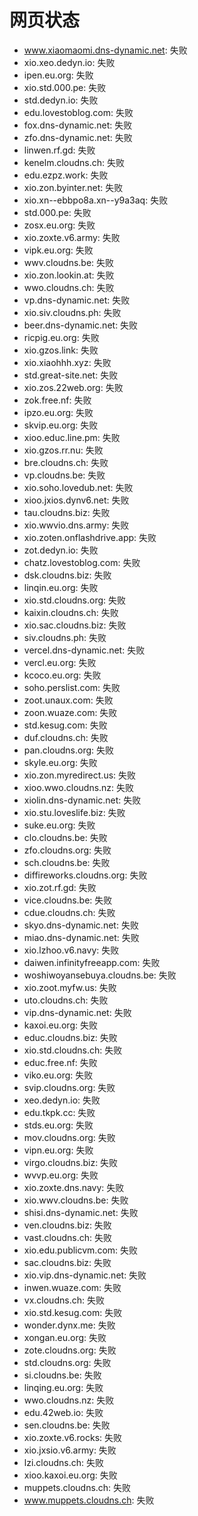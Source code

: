# 网页状态
- www.xiaomaomi.dns-dynamic.net: 失败
- xio.xeo.dedyn.io: 失败
- ipen.eu.org: 失败
- xio.std.000.pe: 失败
- std.dedyn.io: 失败
- edu.lovestoblog.com: 失败
- fox.dns-dynamic.net: 失败
- zfo.dns-dynamic.net: 失败
- linwen.rf.gd: 失败
- kenelm.cloudns.ch: 失败
- edu.ezpz.work: 失败
- xio.zon.byinter.net: 失败
- xio.xn--ebbpo8a.xn--y9a3aq: 失败
- std.000.pe: 失败
- zosx.eu.org: 失败
- xio.zoxte.v6.army: 失败
- vipk.eu.org: 失败
- wwv.cloudns.be: 失败
- xio.zon.lookin.at: 失败
- wwo.cloudns.ch: 失败
- vp.dns-dynamic.net: 失败
- xio.siv.cloudns.ph: 失败
- beer.dns-dynamic.net: 失败
- ricpig.eu.org: 失败
- xio.gzos.link: 失败
- xio.xiaohhh.xyz: 失败
- std.great-site.net: 失败
- xio.zos.22web.org: 失败
- zok.free.nf: 失败
- ipzo.eu.org: 失败
- skvip.eu.org: 失败
- xioo.educ.line.pm: 失败
- xio.gzos.rr.nu: 失败
- bre.cloudns.ch: 失败
- vp.cloudns.be: 失败
- xio.soho.lovedub.net: 失败
- xioo.jxios.dynv6.net: 失败
- tau.cloudns.biz: 失败
- xio.wwvio.dns.army: 失败
- xio.zoten.onflashdrive.app: 失败
- zot.dedyn.io: 失败
- chatz.lovestoblog.com: 失败
- dsk.cloudns.biz: 失败
- linqin.eu.org: 失败
- xio.std.cloudns.org: 失败
- kaixin.cloudns.ch: 失败
- xio.sac.cloudns.biz: 失败
- siv.cloudns.ph: 失败
- vercel.dns-dynamic.net: 失败
- vercl.eu.org: 失败
- kcoco.eu.org: 失败
- soho.perslist.com: 失败
- zoot.unaux.com: 失败
- zoon.wuaze.com: 失败
- std.kesug.com: 失败
- duf.cloudns.ch: 失败
- pan.cloudns.org: 失败
- skyle.eu.org: 失败
- xio.zon.myredirect.us: 失败
- xioo.wwo.cloudns.nz: 失败
- xiolin.dns-dynamic.net: 失败
- xio.stu.loveslife.biz: 失败
- suke.eu.org: 失败
- clo.cloudns.be: 失败
- zfo.cloudns.org: 失败
- sch.cloudns.be: 失败
- diffireworks.cloudns.org: 失败
- xio.zot.rf.gd: 失败
- vice.cloudns.be: 失败
- cdue.cloudns.ch: 失败
- skyo.dns-dynamic.net: 失败
- miao.dns-dynamic.net: 失败
- xio.lzhoo.v6.navy: 失败
- daiwen.infinityfreeapp.com: 失败
- woshiwoyansebuya.cloudns.be: 失败
- xio.zoot.myfw.us: 失败
- uto.cloudns.ch: 失败
- vip.dns-dynamic.net: 失败
- kaxoi.eu.org: 失败
- educ.cloudns.biz: 失败
- xio.std.cloudns.ch: 失败
- educ.free.nf: 失败
- viko.eu.org: 失败
- svip.cloudns.org: 失败
- xeo.dedyn.io: 失败
- edu.tkpk.cc: 失败
- stds.eu.org: 失败
- mov.cloudns.org: 失败
- vipn.eu.org: 失败
- virgo.cloudns.biz: 失败
- wvvp.eu.org: 失败
- xio.zoxte.dns.navy: 失败
- xio.wwv.cloudns.be: 失败
- shisi.dns-dynamic.net: 失败
- ven.cloudns.biz: 失败
- vast.cloudns.ch: 失败
- xio.edu.publicvm.com: 失败
- sac.cloudns.biz: 失败
- xio.vip.dns-dynamic.net: 失败
- inwen.wuaze.com: 失败
- vx.cloudns.ch: 失败
- xio.std.kesug.com: 失败
- wonder.dynx.me: 失败
- xongan.eu.org: 失败
- zote.cloudns.org: 失败
- std.cloudns.org: 失败
- si.cloudns.be: 失败
- linqing.eu.org: 失败
- wwo.cloudns.nz: 失败
- edu.42web.io: 失败
- sen.cloudns.be: 失败
- xio.zoxte.v6.rocks: 失败
- xio.jxsio.v6.army: 失败
- lzi.cloudns.ch: 失败
- xioo.kaxoi.eu.org: 失败
- muppets.cloudns.ch: 失败
- www.muppets.cloudns.ch: 失败
